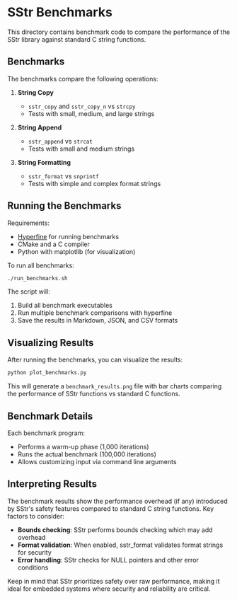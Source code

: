 # SStr Benchmarks

This directory contains benchmark code to compare the performance of the SStr library against standard C string functions.

## Benchmarks

The benchmarks compare the following operations:

1. **String Copy**
   - `sstr_copy` and `sstr_copy_n` vs `strcpy`
   - Tests with small, medium, and large strings

2. **String Append**
   - `sstr_append` vs `strcat`
   - Tests with small and medium strings

3. **String Formatting**
   - `sstr_format` vs `snprintf`
   - Tests with simple and complex format strings

## Running the Benchmarks

Requirements:
- [Hyperfine](https://github.com/sharkdp/hyperfine) for running benchmarks
- CMake and a C compiler
- Python with matplotlib (for visualization)

To run all benchmarks:

```bash
./run_benchmarks.sh
```

The script will:
1. Build all benchmark executables
2. Run multiple benchmark comparisons with hyperfine
3. Save the results in Markdown, JSON, and CSV formats

## Visualizing Results

After running the benchmarks, you can visualize the results:

```bash
python plot_benchmarks.py
```

This will generate a `benchmark_results.png` file with bar charts comparing the performance of SStr functions vs standard C functions.

## Benchmark Details

Each benchmark program:
- Performs a warm-up phase (1,000 iterations)
- Runs the actual benchmark (100,000 iterations)
- Allows customizing input via command line arguments

## Interpreting Results

The benchmark results show the performance overhead (if any) introduced by SStr's safety features compared to standard C string functions. Key factors to consider:

- **Bounds checking**: SStr performs bounds checking which may add overhead
- **Format validation**: When enabled, sstr_format validates format strings for security
- **Error handling**: SStr checks for NULL pointers and other error conditions

Keep in mind that SStr prioritizes safety over raw performance, making it ideal for embedded systems where security and reliability are critical.
